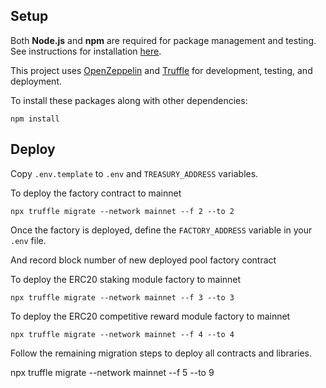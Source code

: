 

## Setup

Both **Node.js** and **npm** are required for package management and testing. See instructions
for installation [here](https://docs.npmjs.com/downloading-and-installing-node-js-and-npm).

This project uses [OpenZeppelin](https://docs.openzeppelin.com/)
and [Truffle](https://www.trufflesuite.com/docs/truffle)
for development, testing, and deployment.

To install these packages along with other dependencies:
```
npm install
```


## Deploy

Copy `.env.template` to `.env` and `TREASURY_ADDRESS` variables.


To deploy the factory contract to mainnet
```
npx truffle migrate --network mainnet --f 2 --to 2
```

Once the factory is deployed, define the `FACTORY_ADDRESS` variable in your `.env` file.

And record block number of new deployed pool factory contract

To deploy the ERC20 staking module factory to mainnet
```
npx truffle migrate --network mainnet --f 3 --to 3
```


To deploy the ERC20 competitive reward module factory to mainnet
```
npx truffle migrate --network mainnet --f 4 --to 4
```

Follow the remaining migration steps to deploy all contracts and libraries.

npx truffle migrate --network mainnet --f 5 --to 9